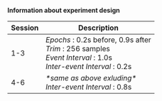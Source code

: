 **Information about experiment design**

| Session | Description |
| ---- | ---- |
| 1-3 | *Epochs* : 0.2s before, 0.9s after <br>*Trim* : 256 samples <br>*Event Interval* : 1.0s  <br>*Inter-event Interval* : 0.2s  |
| 4-6 | *\*same as above exluding\** <br>*Inter-event Interval* : 0.8s |